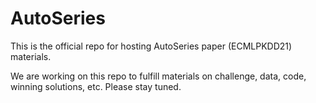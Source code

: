 # AutoSeries
This is the official repo for hosting AutoSeries paper (ECMLPKDD21) materials. 

We are working on this repo to fulfill materials on challenge, data, code, winning solutions, etc. Please stay tuned.
